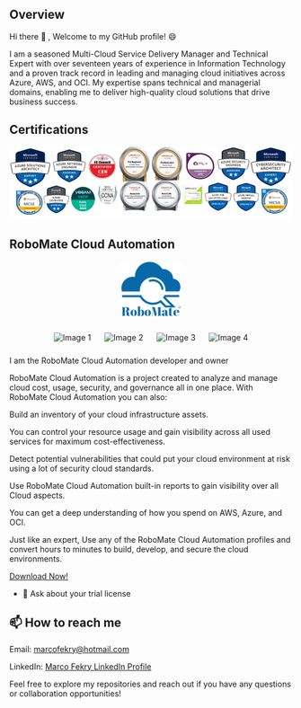 Overview
----------
 Hi there 👋 , Welcome to my GitHub profile! 😄

I am a seasoned Multi-Cloud Service Delivery Manager and Technical Expert with over seventeen years of experience in Information Technology and a proven track record in leading and managing cloud initiatives across Azure, AWS, and OCI. My expertise spans technical and managerial domains, enabling me to deliver high-quality cloud solutions that drive business success.


Certifications
--------------

<p align="center">
  <img src="./newlatest-2024-removebg-preview (5).png" alt="Demoo Image" />
</p>


RoboMate Cloud Automation 
-------------------------
<p align="center">
  <img src="./RoboMate-Logo.png" alt="Demo Image" />
</p>

<p align="center">
  <img src="https://github.com/MarcoFekry/RoboMate-CloudAutomation/blob/main/Presentations/Providers-Azure.png" alt="Image 1" width="150" style="margin: 10px;">
  <img src="https://github.com/MarcoFekry/RoboMate-CloudAutomation/blob/main/Presentations/Providers-OCI.png" alt="Image 2" width="150" style="margin: 10px;">
  <img src="https://github.com/MarcoFekry/RoboMate-CloudAutomation/blob/main/Presentations/Providers-AWS.png" alt="Image 3" width="150" style="margin: 10px;">
  <img src="https://github.com/MarcoFekry/RoboMate-CloudAutomation/blob/main/Presentations/Providers-O365.png" alt="Image 4" width="150" style="margin: 10px;">
</p>

I am the RoboMate Cloud Automation developer and owner

RoboMate Cloud Automation is a project created to analyze and manage cloud cost, usage, security, and governance all in one place. With RoboMate Cloud Automation you can also:

Build an inventory of your cloud infrastructure assets.

You can control your resource usage and gain visibility across all used services for maximum cost-effectiveness.

Detect potential vulnerabilities that could put your cloud environment at risk using a lot of security cloud standards.

Use RoboMate Cloud Automation built-in reports to gain visibility over all Cloud aspects.

You can get a deep understanding of how you spend on AWS, Azure, and OCI.

Just like an expert, Use any of the RoboMate Cloud Automation profiles and convert hours to minutes to build, develop, and secure the cloud environments.

[Download Now!](https://github.com/MarcoFekry/RoboMate-CloudAutomation)

- 💬 Ask about your trial license

📫 How to reach me
----------------
Email: marcofekry@hotmail.com

LinkedIn: [Marco Fekry LinkedIn Profile](https://www.linkedin.com/in/marco-fekry-081058111/)

Feel free to explore my repositories and reach out if you have any questions or collaboration opportunities!
<!--
**MarcoFekry/MarcoFekry** is a ✨ _special_ ✨ repository because its `README.md` (this file) appears on your GitHub profile.

Here are some ideas to get you started:

- 🔭 I’m currently working on ...
- 🌱 I’m currently learning ...
- 👯 I’m looking to collaborate on ...
- 🤔 I’m looking for help with ...
- 💬 Ask me about ...
- 📫 How to reach me: ...
- 😄 Pronouns: ...
- ⚡ Fun fact: ...
-->

